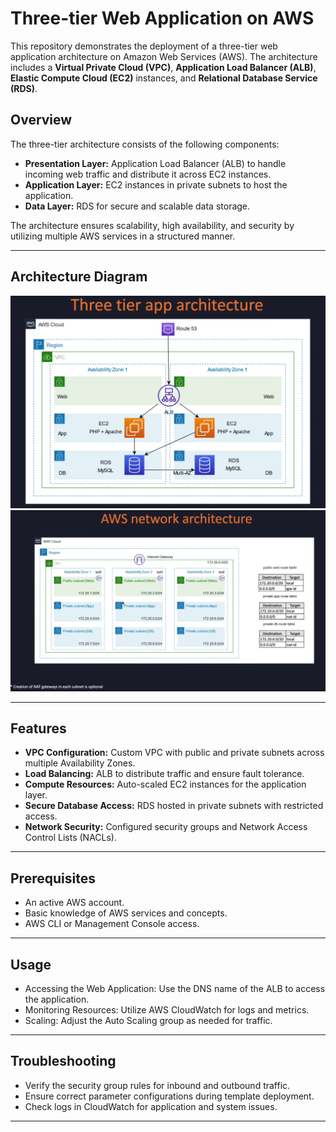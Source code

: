 # Three-tier Web Application on AWS

This repository demonstrates the deployment of a three-tier web application architecture on Amazon Web Services (AWS). The architecture includes a **Virtual Private Cloud (VPC)**, **Application Load Balancer (ALB)**, **Elastic Compute Cloud (EC2)** instances, and **Relational Database Service (RDS)**.

## Overview

The three-tier architecture consists of the following components:
- **Presentation Layer:** Application Load Balancer (ALB) to handle incoming web traffic and distribute it across EC2 instances.
- **Application Layer:** EC2 instances in private subnets to host the application.
- **Data Layer:** RDS for secure and scalable data storage.

The architecture ensures scalability, high availability, and security by utilizing multiple AWS services in a structured manner.

---

## Architecture Diagram

![Architecture Diagram](./App/ThreeTierAppArchitecture1.png)
![Architecture Diagram](./App/NetworkArchitecture1.png)


---

## Features

- **VPC Configuration:** Custom VPC with public and private subnets across multiple Availability Zones.
- **Load Balancing:** ALB to distribute traffic and ensure fault tolerance.
- **Compute Resources:** Auto-scaled EC2 instances for the application layer.
- **Secure Database Access:** RDS hosted in private subnets with restricted access.
- **Network Security:** Configured security groups and Network Access Control Lists (NACLs).

---

## Prerequisites

- An active AWS account.
- Basic knowledge of AWS services and concepts.
- AWS CLI or Management Console access.

---

## Usage
- Accessing the Web Application: Use the DNS name of the ALB to access the application.
- Monitoring Resources: Utilize AWS CloudWatch for logs and metrics.
- Scaling: Adjust the Auto Scaling group as needed for traffic.

---
## Troubleshooting
- Verify the security group rules for inbound and outbound traffic.
- Ensure correct parameter configurations during template deployment.
- Check logs in CloudWatch for application and system issues.

---

